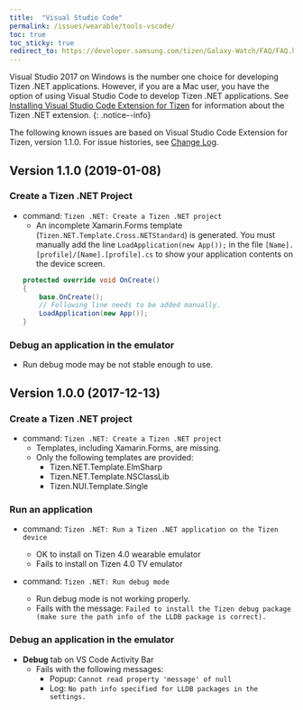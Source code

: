 ```yaml
---
title:  "Visual Studio Code"
permalink: /issues/wearable/tools-vscode/
toc: true
toc_sticky: true
redirect_to: https://developer.samsung.com/tizen/Galaxy-Watch/FAQ/FAQ.html
---
```


Visual Studio 2017 on Windows is the number one choice for developing Tizen .NET applications. However, if you are a Mac user, you have the option of using Visual Studio Code to develop Tizen .NET applications. See [Installing Visual Studio Code Extension for Tizen](https://developer.tizen.org/development/visual-studio-code-extension-tizen/installing-visual-studio-code-extension-tizen) for information about the Tizen .NET extension.
{: .notice--info}

The following known issues are based on Visual Studio Code Extension for Tizen, version 1.1.0. For issue histories, see [Change Log](https://marketplace.visualstudio.com/items/tizen.vscode-tizen-csharp/changelog).

## Version 1.1.0 (2019-01-08)
### Create a Tizen .NET Project
  - command: `Tizen .NET: Create a Tizen .NET project`
    - An incomplete Xamarin.Forms template (`Tizen.NET.Template.Cross.NETStandard`) is generated.
    You must manually add the line `LoadApplication(new App());` in the file `[Name].[profile]/[Name].[profile].cs` to show your application contents on the device screen.
    ```c#
    protected override void OnCreate()
    {
        base.OnCreate();
        // Following line needs to be added manually.
        LoadApplication(new App());
    }
    ```

### Debug an application in the emulator
- Run debug mode may be not stable enough to use.

## Version 1.0.0 (2017-12-13)
### Create a Tizen .NET project
  - command: `Tizen .NET: Create a Tizen .NET project`
    - Templates, including Xamarin.Forms, are missing.
    - Only the following templates are provided:
      - Tizen.NET.Template.ElmSharp
      - Tizen.NET.Template.NSClassLib
      - Tizen.NUI.Template.Single

### Run an application
  - command: `Tizen .NET: Run a Tizen .NET application on the Tizen device`
    - OK to install on Tizen 4.0 wearable emulator
    - Fails to install on Tizen 4.0 TV emulator

  - command: `Tizen .NET: Run debug mode`
    - Run debug mode is not working properly.
    - Fails with the message: 
      `Failed to install the Tizen debug package (make sure the path info of the LLDB package is correct).`

### Debug an application in the emulator
  - **Debug** tab on VS Code Activity Bar
    - Fails with the following messages:
        - Popup: `Cannot read property 'message' of null`
        - Log: `No path info specified for LLDB packages in the settings.`
